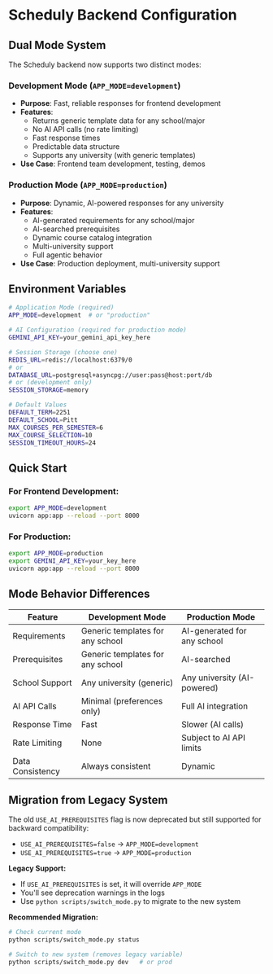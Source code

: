 # Scheduly Backend Configuration

## Dual Mode System

The Scheduly backend now supports two distinct modes:

### Development Mode (`APP_MODE=development`)

- **Purpose**: Fast, reliable responses for frontend development
- **Features**:
  - Returns generic template data for any school/major
  - No AI API calls (no rate limiting)
  - Fast response times
  - Predictable data structure
  - Supports any university (with generic templates)
- **Use Case**: Frontend team development, testing, demos

### Production Mode (`APP_MODE=production`)

- **Purpose**: Dynamic, AI-powered responses for any university
- **Features**:
  - AI-generated requirements for any school/major
  - AI-searched prerequisites
  - Dynamic course catalog integration
  - Multi-university support
  - Full agentic behavior
- **Use Case**: Production deployment, multi-university support

## Environment Variables

```bash
# Application Mode (required)
APP_MODE=development  # or "production"

# AI Configuration (required for production mode)
GEMINI_API_KEY=your_gemini_api_key_here

# Session Storage (choose one)
REDIS_URL=redis://localhost:6379/0
# or
DATABASE_URL=postgresql+asyncpg://user:pass@host:port/db
# or (development only)
SESSION_STORAGE=memory

# Default Values
DEFAULT_TERM=2251
DEFAULT_SCHOOL=Pitt
MAX_COURSES_PER_SEMESTER=6
MAX_COURSE_SELECTION=10
SESSION_TIMEOUT_HOURS=24
```

## Quick Start

### For Frontend Development:

```bash
export APP_MODE=development
uvicorn app:app --reload --port 8000
```

### For Production:

```bash
export APP_MODE=production
export GEMINI_API_KEY=your_key_here
uvicorn app:app --reload --port 8000
```

## Mode Behavior Differences

| Feature          | Development Mode                 | Production Mode             |
| ---------------- | -------------------------------- | --------------------------- |
| Requirements     | Generic templates for any school | AI-generated for any school |
| Prerequisites    | Generic templates for any school | AI-searched                 |
| School Support   | Any university (generic)         | Any university (AI-powered) |
| AI API Calls     | Minimal (preferences only)       | Full AI integration         |
| Response Time    | Fast                             | Slower (AI calls)           |
| Rate Limiting    | None                             | Subject to AI API limits    |
| Data Consistency | Always consistent                | Dynamic                     |

## Migration from Legacy System

The old `USE_AI_PREREQUISITES` flag is now deprecated but still supported for backward compatibility:

- `USE_AI_PREREQUISITES=false` → `APP_MODE=development`
- `USE_AI_PREREQUISITES=true` → `APP_MODE=production`

**Legacy Support:**

- If `USE_AI_PREREQUISITES` is set, it will override `APP_MODE`
- You'll see deprecation warnings in the logs
- Use `python scripts/switch_mode.py` to migrate to the new system

**Recommended Migration:**

```bash
# Check current mode
python scripts/switch_mode.py status

# Switch to new system (removes legacy variable)
python scripts/switch_mode.py dev   # or prod
```
